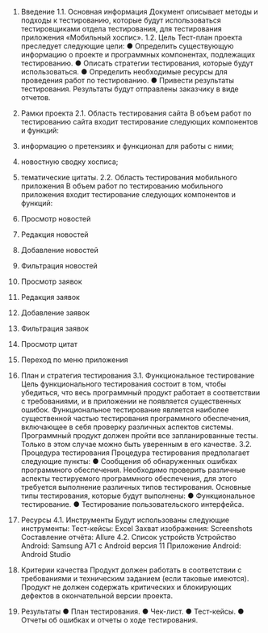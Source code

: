 1. Введение
1.1. Основная информация
Документ описывает методы и подходы к тестированию, которые будут использоваться тестировщиками отдела тестирования, для тестирования приложения «Мобильный хоспис».
1.2. Цель
Тест-план проекта преследует следующие цели: 
● Определить существующую информацию о проекте и программных компонентах, подлежащих тестированию. 
● Описать стратегии тестирования, которые будут использоваться. 
● Определить необходимые ресурсы для проведения работ по тестированию. 
● Привести результаты тестирования. 
Результаты будут отправлены заказчику в виде отчетов. 

2. Рамки проекта
2.1. Область тестирования сайта
В объем работ по тестированию сайта входит тестирование следующих компонентов и функций: 
1. информацию о претензиях и функционал для работы с ними;
2. новостную сводку хосписа;
3. тематические цитаты.
2.2. Область тестирования мобильного приложения
В объем работ по тестированию мобильного приложения входит тестирование следующих компонентов и функций:
1. Просмотр новостей
2. Редакция новостей
3. Добавление новостей
4. Фильтрация новостей
5. Просмотр заявок
6. Редакция заявок
7. Добавление заявок
8. Фильтрация заявок
9. Просмотр цитат
10. Переход по меню приложения

3. План и стратегия тестирования
3.1. Функциональное тестирование
Цель функционального тестирования состоит в том, чтобы убедиться, что весь программный продукт работает в соответствии с требованиями, и в приложении не появляется существенных ошибок. Функциональное тестирование является наиболее существенной частью тестирования программного обеспечения, включающее в себя проверку различных аспектов системы. Программный продукт должен пройти все запланированные тесты. Только в этом случае можно быть уверенным в его качестве. 
3.2. Процедура тестирования
Процедура тестирования предполагает следующие пункты: 
● Сообщения об обнаруженных ошибках программного обеспечения. 
Необходимо проверить различные аспекты тестируемого программного обеспечения, для этого требуется выполнение различных типов тестирования. 
Основные типы тестирования, которые будут выполнены: 
● Функциональное тестирование. 
● Тестирование пользовательского интерфейса. 

4. Ресурсы
4.1. Инструменты
Будут использованы следующие инструменты: 
Тест-кейсы: Excel 
Захват изображения: Screenshots 
Составление отчёта: Allure
4.2. Список устройств
Устройство Android: Samsung A71 с  Android версия 11
Приложение Android: Android Studio 
 
5. Критерии качества
Продукт должен работать в соответствии с требованиями и техническим заданием (если таковые имеются). 
Продукт не должен содержать критических и блокирующих дефектов в окончательной версии проекта. 

6. Результаты
● План тестирования. 
● Чек-лист. 
● Тест-кейсы. 
● Отчеты об ошибках и отчеты о ходе тестирования. 